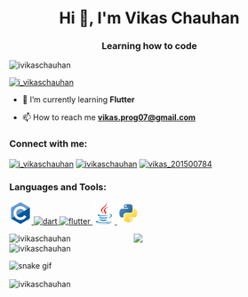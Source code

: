 <h1 align="center">Hi 👋, I'm Vikas Chauhan</h1>
<h3 align="center">Learning how to code</h3>

<p align="left"> <img src="https://komarev.com/ghpvc/?username=ivikaschauhan&label=Profile%20views&color=0e75b6&style=flat" alt="ivikaschauhan" /> </p>

<p align="left"> <a href="https://twitter.com/i_vikaschauhan" target="blank"><img src="https://img.shields.io/twitter/follow/i_vikaschauhan?logo=twitter&style=for-the-badge" alt="i_vikaschauhan" /></a> </p>

- 🌱 I’m currently learning **Flutter**

- 📫 How to reach me **vikas.prog07@gmail.com**

<h3 align="left">Connect with me:</h3>
<p align="left">
<a href="https://twitter.com/i_vikaschauhan" target="blank"><img align="center" src="https://raw.githubusercontent.com/rahuldkjain/github-profile-readme-generator/master/src/images/icons/Social/twitter.svg" alt="i_vikaschauhan" height="30" width="40" /></a>
<a href="https://instagram.com/ivikaschauhan" target="blank"><img align="center" src="https://raw.githubusercontent.com/rahuldkjain/github-profile-readme-generator/master/src/images/icons/Social/instagram.svg" alt="ivikaschauhan" height="30" width="40" /></a>
<a href="https://www.hackerrank.com/vikas_201500784" target="blank"><img align="center" src="https://raw.githubusercontent.com/rahuldkjain/github-profile-readme-generator/master/src/images/icons/Social/hackerrank.svg" alt="vikas_201500784" height="30" width="40" /></a>
</p>

<h3 align="left">Languages and Tools:</h3>
<p align="left"> <a href="https://www.cprogramming.com/" target="_blank" rel="noreferrer"> <img src="https://raw.githubusercontent.com/devicons/devicon/master/icons/c/c-original.svg" alt="c" width="40" height="40"/> </a> <a href="https://dart.dev" target="_blank" rel="noreferrer"> <img src="https://www.vectorlogo.zone/logos/dartlang/dartlang-icon.svg" alt="dart" width="40" height="40"/> </a> <a href="https://flutter.dev" target="_blank" rel="noreferrer"> <img src="https://www.vectorlogo.zone/logos/flutterio/flutterio-icon.svg" alt="flutter" width="40" height="40"/> </a> <a href="https://www.java.com" target="_blank" rel="noreferrer"> <img src="https://raw.githubusercontent.com/devicons/devicon/master/icons/java/java-original.svg" alt="java" width="40" height="40"/> </a> <a href="https://www.python.org" target="_blank" rel="noreferrer"> <img src="https://raw.githubusercontent.com/devicons/devicon/master/icons/python/python-original.svg" alt="python" width="40" height="40"/> </a> </p>

<p><img align="left" src="https://github-readme-stats.vercel.app/api/top-langs?username=ivikaschauhan&show_icons=true&locale=en&layout=compact" alt="ivikaschauhan" /></p>

<img align='right' src="https://user-images.githubusercontent.com/64855541/133657615-ccb22336-f4db-408e-bc30-af7ff09608e7.png" width="280">

<p>&nbsp;<img align="center" src="https://github-readme-stats.vercel.app/api?username=ivikaschauhan&show_icons=true&locale=en" alt="ivikaschauhan" /></p>

![snake gif](https://github.com/ThakurSahab0/ThakurSahab0/blob/output/github-contribution-grid-snake.gif)

<p><img align="center" src="https://github-readme-streak-stats.herokuapp.com/?user=ivikaschauhan&" alt="ivikaschauhan" /></p>

